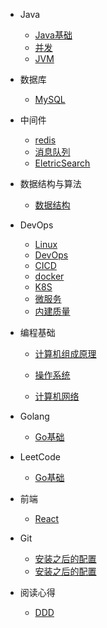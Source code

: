 
* Java

  * [Java基础](./docs/a-1demo.md)
  * [并发](./docs/a-1demo.md)
  * [JVM](./docs/Java/jvm.md)

* 数据库

  * [MySQL](./docs/mysql.md)

* 中间件

  * [redis](./docs/a-1demo.md)
  * [消息队列](./docs/mq.md)
  * [EletricSearch](./docs/es.md)
* 数据结构与算法

  * [数据结构](./docs/Data/data.md)

* DevOps
  * [Linux](./docs/DevOps/linux.md)
  * [DevOps](./docs/DevOps/devops.md)
  * [CICD](./docs/DevOps/CICD.md)
  * [docker](./docs/DevOps/docker.md)
  * [K8S](./docs/DevOps/docker.md)
  * [微服务](./docs/DevOps/micro-services.md)
  * [内建质量](./docs/DevOps/Built-in-quality.md)

* 编程基础

  * [计算机组成原理](./docs/Basics/Principles-of-Computer-Organization.md)

  * [操作系统](./docs/Basics/os.md)

  * [计算机网络](./docs/Basics/network.md)

* Golang

  * [Go基础](./docs/go01.md)

* LeetCode

  * [Go基础](./docs/go01.md)

* 前端

  * [React](./docs/font/react.md)

* Git
  * [安装之后的配置](./docs/git/config.md)
  * [安装之后的配置](./docs/git/config.md)

* 阅读心得

  * [DDD](./docs/DDD/ddd.md)

  

